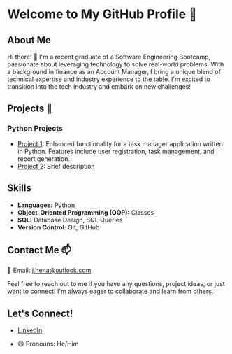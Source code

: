 # Welcome to My GitHub Profile 🚀

## About Me
Hi there! 👋 I'm a recent graduate of a Software Engineering Bootcamp, passionate about leveraging technology to solve real-world problems. With a background in finance as an Account Manager, I bring a unique blend of technical expertise and industry experience to the table. I'm excited to transition into the tech industry and embark on new challenges!

## Projects 🔭
### Python Projects
- [Project 1](https://github.com/JamesHena/finalCapstone.git): Enhanced functionality for a task manager application written in Python. Features include user registration, task management, and report generation.
- [Project 2](link-to-project-2): Brief description

## Skills
- **Languages:** Python
- **Object-Oriented Programming (OOP):** Classes
- **SQL:** Database Design, SQL Queries
- **Version Control:** Git, GitHub

## Contact Me 📫
📧 Email: [j.hena@outlook.com](mailto:j.hena@outlook.com)

Feel free to reach out to me if you have any questions, project ideas, or just want to connect! I'm always eager to collaborate and learn from others.

## Let's Connect!
- [LinkedIn](https://www.linkedin.com/in/james-h-5b51aa86/)

- 😄 Pronouns: He/Him
